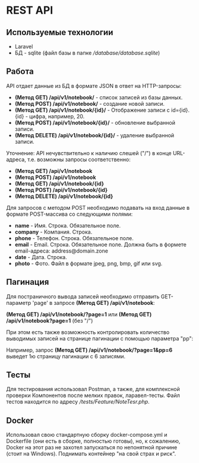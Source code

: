 <h1>REST API</h1>

<h2>Используемые технологии</h2>
<ul>
    <li>Laravel</li>
    <li>БД - sqlite (файл базы в папке <i>/database/database.sqlite</i>)</li>
</ul>

<h2>Работа</h2>
<p>API отдает данные из БД в формате JSON в ответ на HTTP-запросы:</p>
<ul>
    <li><b>(Метод GET) /api/v1/notebook/</b> - список записей из базы данных.</li>
    <li><b>(Метод POST) /api/v1/notebook/</b> - создание новой записи.</li>
    <li><b>(Метод GET) /api/v1/notebook/{id}/</b> - Отображение записи с id={id}. {id} - цифра, например, 20.</li>
    <li><b>(Метод POST) /api/v1/notebook/{id}/</b> - обновление выбранной записи.</li>
    <li><b>(Метод DELETE) /api/v1/notebook/{id}/</b> - удаление выбранной записи.</li>
</ul>
<p>Уточнение: API нечувствительно к наличию слешей ("/") в конце URL-адреса, т.е. возможны запросы соответственно:</p>
<ul>
    <li><b>(Метод GET) /api/v1/notebook</b></li>
    <li><b>(Метод POST) /api/v1/notebook</b></li>
    <li><b>(Метод GET) /api/v1/notebook/{id}</b></li>
    <li><b>(Метод POST) /api/v1/notebook/{id}</b></li>
    <li><b>(Метод DELETE) /api/v1/notebook/{id}</b></li>
</ul>
<p>Для запросов с методом POST необходимо подавать на вход данные в формате POST-массива со следующими полями:</p>
<ul>
    <li><b>name</b> - Имя. Строка. Обязательное поле.</li>
    <li><b>company</b> - Компания. Строка.</li>
    <li><b>phone</b> - Телефон. Строка. Обязательное поле.</li>
    <li><b>email</b> - Email. Строка. Обязательное поле. Должна быть в формете email-адреса: address@domain.zone</li>
    <li><b>date</b> - Дата. Строка.</li>
    <li><b>photo</b> - Фото. Файл в формате jpeg, png, bmp, gif или svg.</li>
</ul>

<h2>Пагинация</h2>
<p>Для постраничного вывода записей необходимо отправить GET-параметр 'page' в запросе <b>(Метод GET) /api/v1/notebook</b>:</p>
<p><b>(Метод GET) /api/v1/notebook/?page=1</b> или <b>(Метод GET) /api/v1/notebook?page=1</b> (без "/")</p>
<p>При этом есть также возможность контролировать количество выводимых записей на странице пагинации с помощью параметра "pp":</p>
<p>Например, запрос <b>(Метод GET) /api/v1/notebook/?page=1&pp=6</b> выведет 1ю страницу пагинации с 6 записями.</p>

<h2>Тесты</h2>
<p>Для тестирования использовал Postman, а также, для комплексной проверки Компонентов после мелких правок, ларавел-тесты. Файл тестов находится по адресу <i>/tests/Feature/NoteTesr.php</i>.</p>

<h2>Docker</h2>
<p>Использовал свою стандартную сборку docker-compose.yml и Dockerfile (они есть в сборке, полностью готовы), но, к сожалению, Docker на этот раз не захотел запускаться по непонятной причине (стоит на Windows). Поднимать контейнер "на свой страх и риск".</p>
